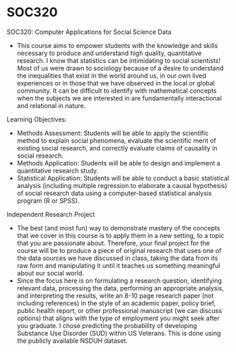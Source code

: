 # SOC320
SOC320: Computer Applications for Social Science Data

* This course aims to empower students with the knowledge and skills necessary to
produce and understand high quality, quantitative research. I know that statistics can be
intimidating to social scientists! Most of us were drawn to sociology because of a desire
to understand the inequalities that exist in the world around us, in our own lived
experiences or in those that we have observed in the local or global community. It can
be difficult to identify with mathematical concepts when the subjects we are interested in
are fundamentally interactional and relational in nature.

Learning Objectives:
* Methods Assessment: Students will be able to apply the scientific method to
explain social phenomena, evaluate the scientific merit of existing social research,
and correctly evaluate claims of causality in social research.
* Methods Application: Students will be able to design and implement a quantitative
research study.
* Statistical Application: Students will be able to conduct a basic statistical analysis
(including multiple regression to elaborate a causal hypothesis) of social research
data using a computer-based statistical analysis program (R or SPSS).

Independent Research Project
* The best (and most fun) way to demonstrate mastery of the concepts that we cover in
this course is to apply them in a new setting, to a topic that you are passionate about.
Therefore, your final project for the course will be to produce a piece of original research
that uses one of the data sources we have discussed in class, taking the data from its
raw form and manipulating it until it teaches us something meaningful about our social
world.
* Since the focus here is on formulating a research question, identifying relevant data,
processing the data, performing an appropriate analysis, and interpreting the results,
write an 8-10 page research paper (not including references) in the style of an
academic paper, policy brief, public health report, or other professional
manuscript (we can discuss options) that aligns with the type of employment you
might seek after you graduate. I chose predicting the probability of developing Substance Use Disorder (SUD) within US Veterans. This is done using the publicly available NSDUH dataset.
